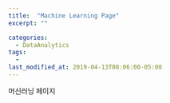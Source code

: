 ```yaml
---
title:  "Machine Learning Page"
excerpt: ""

categories:
  - DataAnalytics
tags:
  - 
last_modified_at: 2019-04-13T08:06:00-05:00
---
```

머신러닝 페이지
